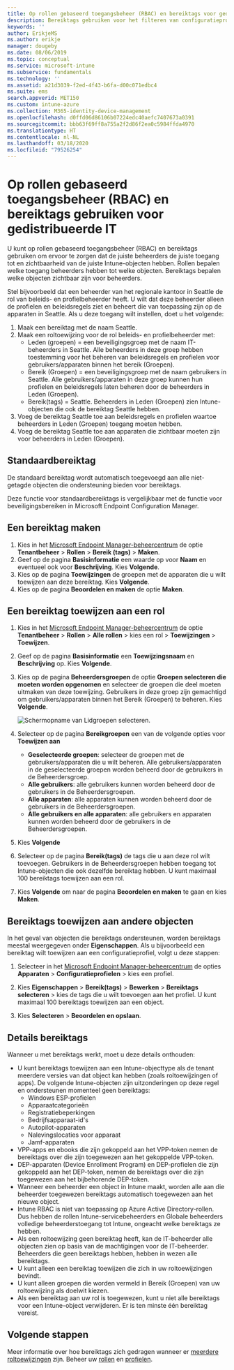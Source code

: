 ```yaml
---
title: Op rollen gebaseerd toegangsbeheer (RBAC) en bereiktags voor gedistribueerde IT in Intune | Microsoft Docs
description: Bereiktags gebruiken voor het filteren van configuratieprofielen op specifieke rollen.
keywords: ''
author: ErikjeMS
ms.author: erikje
manager: dougeby
ms.date: 08/06/2019
ms.topic: conceptual
ms.service: microsoft-intune
ms.subservice: fundamentals
ms.technology: ''
ms.assetid: a21d3039-f2ed-4f43-b6fa-d00c071edbc4
ms.suite: ems
search.appverid: MET150
ms.custom: intune-azure
ms.collection: M365-identity-device-management
ms.openlocfilehash: d0ffd06d86106b07224edc40aefc7407673a0391
ms.sourcegitcommit: bbb63f69ff8a755a2f2d86f2ea0c5984ffda4970
ms.translationtype: HT
ms.contentlocale: nl-NL
ms.lasthandoff: 03/18/2020
ms.locfileid: "79526254"
---
```

# <a name="use-role-based-access-control-rbac-and-scope-tags-for-distributed-it"></a>Op rollen gebaseerd toegangsbeheer (RBAC) en bereiktags gebruiken voor gedistribueerde IT

U kunt op rollen gebaseerd toegangsbeheer (RBAC) en bereiktags gebruiken om ervoor te zorgen dat de juiste beheerders de juiste toegang tot en zichtbaarheid van de juiste Intune-objecten hebben. Rollen bepalen welke toegang beheerders hebben tot welke objecten. Bereiktags bepalen welke objecten zichtbaar zijn voor beheerders.

Stel bijvoorbeeld dat een beheerder van het regionale kantoor in Seattle de rol van beleids- en profielbeheerder heeft. U wilt dat deze beheerder alleen de profielen en beleidsregels ziet en beheert die van toepassing zijn op de apparaten in Seattle. Als u deze toegang wilt instellen, doet u het volgende:

1. Maak een bereiktag met de naam Seattle.
2. Maak een roltoewijzing voor de rol beleids- en profielbeheerder met: 
    - Leden (groepen) = een beveiligingsgroep met de naam IT-beheerders in Seattle. Alle beheerders in deze groep hebben toestemming voor het beheren van beleidsregels en profielen voor gebruikers/apparaten binnen het bereik (Groepen).
    - Bereik (Groepen) = een beveiligingsgroep met de naam gebruikers in Seattle. Alle gebruikers/apparaten in deze groep kunnen hun profielen en beleidsregels laten beheren door de beheerders in Leden (Groepen). 
    - Bereik(tags) = Seattle. Beheerders in Leden (Groepen) zien Intune-objecten die ook de bereiktag Seattle hebben.
3. Voeg de bereiktag Seattle toe aan beleidsregels en profielen waartoe beheerders in Leden (Groepen) toegang moeten hebben.
4. Voeg de bereiktag Seattle toe aan apparaten die zichtbaar moeten zijn voor beheerders in Leden (Groepen). 

## <a name="default-scope-tag"></a>Standaardbereiktag
De standaard bereiktag wordt automatisch toegevoegd aan alle niet-getagde objecten die ondersteuning bieden voor bereiktags.

Deze functie voor standaardbereiktags is vergelijkbaar met de functie voor beveiligingsbereiken in Microsoft Endpoint Configuration Manager. 

## <a name="to-create-a-scope-tag"></a>Een bereiktag maken

1. Kies in het [Microsoft Endpoint Manager-beheercentrum](https://go.microsoft.com/fwlink/?linkid=2109431) de optie **Tenantbeheer** > **Rollen** > **Bereik (tags)**  > **Maken**.
2. Geef op de pagina **Basisinformatie** een waarde op voor **Naam** en eventueel ook voor **Beschrijving**. Kies **Volgende**.
3. Kies op de pagina **Toewijzingen** de groepen met de apparaten die u wilt toewijzen aan deze bereiktag. Kies **Volgende**.
4. Kies op de pagina **Beoordelen en maken** de optie **Maken**.

## <a name="to-assign-a-scope-tag-to-a-role"></a>Een bereiktag toewijzen aan een rol

1. Kies in het [Microsoft Endpoint Manager-beheercentrum](https://go.microsoft.com/fwlink/?linkid=2109431) de optie **Tenantbeheer** > **Rollen** > **Alle rollen** > kies een rol > **Toewijzingen** > **Toewijzen**.
2. Geef op de pagina **Basisinformatie** een **Toewijzingsnaam** en **Beschrijving** op. Kies **Volgende**.
3. Kies op de pagina **Beheerdersgroepen** de optie **Groepen selecteren die moeten worden opgenomen** en selecteer de groepen die deel moeten uitmaken van deze toewijzing. Gebruikers in deze groep zijn gemachtigd om gebruikers/apparaten binnen het Bereik (Groepen) te beheren. Kies **Volgende**.

    ![Schermopname van Lidgroepen selecteren.](./media/scope-tags/select-member-groups.png)

4. Selecteer op de pagina **Bereikgroepen** een van de volgende opties voor **Toewijzen aan**
    - **Geselecteerde groepen**: selecteer de groepen met de gebruikers/apparaten die u wilt beheren. Alle gebruikers/apparaten in de geselecteerde groepen worden beheerd door de gebruikers in de Beheerdersgroep.
    - **Alle gebruikers**: alle gebruikers kunnen worden beheerd door de gebruikers in de Beheerdersgroepen.
    - **Alle apparaten**: alle apparaten kunnen worden beheerd door de gebruikers in de Beheerdersgroepen.
    - **Alle gebruikers en alle apparaten**: alle gebruikers en apparaten kunnen worden beheerd door de gebruikers in de Beheerdersgroepen.

5. Kies **Volgende**
6. Selecteer op de pagina **Bereik(tags)** de tags die u aan deze rol wilt toevoegen. Gebruikers in de Beheerdersgroepen hebben toegang tot Intune-objecten die ook dezelfde bereiktag hebben. U kunt maximaal 100 bereiktags toewijzen aan een rol.
7. Kies **Volgende** om naar de pagina **Beoordelen en maken** te gaan en kies **Maken**.

## <a name="assign-scope-tags-to-other-objects"></a>Bereiktags toewijzen aan andere objecten

In het geval van objecten die bereiktags ondersteunen, worden bereiktags meestal weergegeven onder **Eigenschappen**. Als u bijvoorbeeld een bereiktag wilt toewijzen aan een configuratieprofiel, volgt u deze stappen:

1. Selecteer in het [Microsoft Endpoint Manager-beheercentrum](https://go.microsoft.com/fwlink/?linkid=2109431) de opties **Apparaten** > **Configuratieprofielen** > kies een profiel.

2. Kies **Eigenschappen** > **Bereik(tags)**  > **Bewerken** > **Bereiktags selecteren** > kies de tags die u wilt toevoegen aan het profiel. U kunt maximaal 100 bereiktags toewijzen aan een object.
4. Kies **Selecteren** > **Beoordelen en opslaan**.

## <a name="scope-tag-details"></a>Details bereiktags
Wanneer u met bereiktags werkt, moet u deze details onthouden: 

- U kunt bereiktags toewijzen aan een Intune-objecttype als de tenant meerdere versies van dat object kan hebben (zoals roltoewijzingen of apps).
  De volgende Intune-objecten zijn uitzonderingen op deze regel en ondersteunen momenteel geen bereiktags:
    - Windows ESP-profielen
    - Apparaatcategorieën
    - Registratiebeperkingen
    - Bedrijfsapparaat-id's
    - Autopilot-apparaten
    - Nalevingslocaties voor apparaat
    - Jamf-apparaten
- VPP-apps en ebooks die zijn gekoppeld aan het VPP-token nemen de bereiktags over die zijn toegewezen aan het gekoppelde VPP-token.
- DEP-apparaten (Device Enrollment Program) en DEP-profielen die zijn gekoppeld aan het DEP-token, nemen de bereiktags over die zijn toegewezen aan het bijbehorende DEP-token.
- Wanneer een beheerder een object in Intune maakt, worden alle aan die beheerder toegewezen bereiktags automatisch toegewezen aan het nieuwe object.
- Intune RBAC is niet van toepassing op Azure Active Directory-rollen. Dus hebben de rollen Intune-servicebeheerders en Globale beheerders volledige beheerderstoegang tot Intune, ongeacht welke bereiktags ze hebben.
- Als een roltoewijzing geen bereiktag heeft, kan de IT-beheerder alle objecten zien op basis van de machtigingen voor de IT-beheerder. Beheerders die geen bereiktags hebben, hebben in wezen alle bereiktags.
- U kunt alleen een bereiktag toewijzen die zich in uw roltoewijzingen bevindt.
- U kunt alleen groepen die worden vermeld in Bereik (Groepen) van uw roltoewijzing als doelwit kiezen.
- Als een bereiktag aan uw rol is toegewezen, kunt u niet alle bereiktags voor een Intune-object verwijderen. Er is ten minste één bereiktag vereist.

## <a name="next-steps"></a>Volgende stappen

Meer informatie over hoe bereiktags zich gedragen wanneer er [meerdere roltoewijzingen](role-based-access-control.md#multiple-role-assignments) zijn.
Beheer uw [rollen](role-based-access-control.md) en [profielen](../configuration/device-profile-assign.md).


